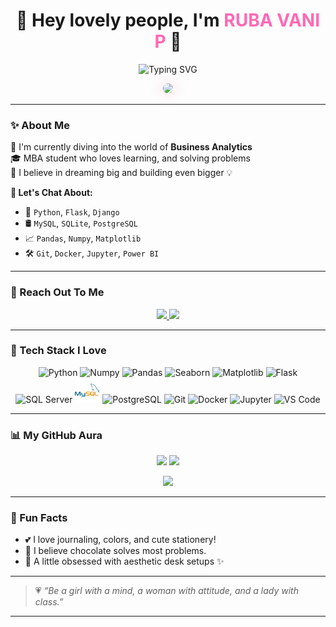 <!-- Profile Header -->
<h1 align="center">🌸 Hey lovely people, I'm <span style="color:#FF69B4;">RUBA VANI P</span> 💫</h1>

<p align="center">
  <img src="https://readme-typing-svg.herokuapp.com?font=Sacramento&size=30&pause=1000&color=F478D9&center=true&vCenter=true&width=600&lines=MBA+Student+🌸+Data+Dreamer;Business+Analytics+Learner+📊;Pythonista+🐍+%7C+Always+Curious" alt="Typing SVG" />
</p>

<!-- Cute Profile Image -->
<p align="center">
  <img src="https://github.com/user-attachments/assets/0e0fcf45-7ea5-4dd7-99ae-119b2ea8cad1" width="200" style="border-radius: 50%; box-shadow: 0 0 25px pink;" />
</p>

---

### ✨ About Me

🌷 I'm currently diving into the world of **Business Analytics**  
🎓 MBA student who loves learning, and solving problems  
🦋 I believe in dreaming big and building even bigger 💡

**💬 Let's Chat About:**

- 🐍 `Python`, `Flask`, `Django`
- 🛢️ `MySQL`, `SQLite`, `PostgreSQL`
- 📈 `Pandas`, `Numpy`, `Matplotlib`
- 🛠️ `Git`, `Docker`, `Jupyter`, `Power BI`

---

### 💌 Reach Out To Me

<p align="center">
  <a href="mailto:rubavanipitchaimari@gmail.com">
    <img src="https://img.shields.io/badge/-Gmail-F478D9?style=for-the-badge&logo=gmail&logoColor=white" />
  </a>
  <a href="https://www.linkedin.com/in/ruba-vani-p-04b403349/" target="_blank">
    <img src="https://img.shields.io/badge/-LinkedIn-D291BC?style=for-the-badge&logo=linkedin&logoColor=white" />
  </a>
</p>

---

### 🧁 Tech Stack I Love

<p align="center">
  <img src="https://cdn.jsdelivr.net/gh/devicons/devicon/icons/python/python-original.svg" width="40" title="Python"/>
  <img src="https://cdn.jsdelivr.net/gh/devicons/devicon/icons/numpy/numpy-original.svg" width="40" title="Numpy"/>
  <img src="https://cdn.jsdelivr.net/gh/devicons/devicon/icons/pandas/pandas-original.svg" width="40" title="Pandas"/>
  <img src="https://seaborn.pydata.org/_images/logo-mark-lightbg.svg" width="40" title="Seaborn"/>
  <img src="https://upload.wikimedia.org/wikipedia/commons/8/84/Matplotlib_icon.svg" width="30" title="Matplotlib"/>
  <img src="https://upload.wikimedia.org/wikipedia/commons/3/3c/Flask_logo.svg" width="40" title="Flask"/>
  <img src="https://www.svgrepo.com/show/303229/microsoft-sql-server-logo.svg" width="40" title="SQL Server"/>
  <img src="https://raw.githubusercontent.com/devicons/devicon/master/icons/mysql/mysql-original-wordmark.svg" width="40" title="MySQL"/>
  <img src="https://cdn.jsdelivr.net/gh/devicons/devicon/icons/postgresql/postgresql-original.svg" width="40" title="PostgreSQL"/>
  <img src="https://cdn.jsdelivr.net/gh/devicons/devicon/icons/git/git-plain.svg" width="30" title="Git"/>
  <img src="https://cdn.jsdelivr.net/gh/devicons/devicon/icons/docker/docker-plain.svg" width="30" title="Docker"/>
  <img src="https://cdn.jsdelivr.net/gh/devicons/devicon/icons/jupyter/jupyter-original-wordmark.svg" width="30" title="Jupyter"/>
  <img src="https://cdn.jsdelivr.net/gh/devicons/devicon/icons/vscode/vscode-original.svg" width="30" title="VS Code"/>
</p>

---

### 📊 My GitHub Aura

<p align="center">
  <img height="180em" src="https://github-readme-stats.vercel.app/api?username=Rubavani13&show_icons=true&theme=rose_pine&hide_border=true" />
  <img height="180em" src="https://github-readme-stats.vercel.app/api/top-langs/?username=Rubavani13&layout=compact&theme=rose_pine&hide_border=true" />
</p>

<p align="center">
  <img src="https://github-readme-streak-stats.herokuapp.com?user=Rubavani13&theme=maroongold&hide_border=true" />
</p>

---

### 🌸 Fun Facts

- 💕 I love journaling, colors, and cute stationery!
- 🍫 I believe chocolate solves most problems.
- 🎨 A little obsessed with aesthetic desk setups ✨

---

> 💗 *“Be a girl with a mind, a woman with attitude, and a lady with class.”*

---

